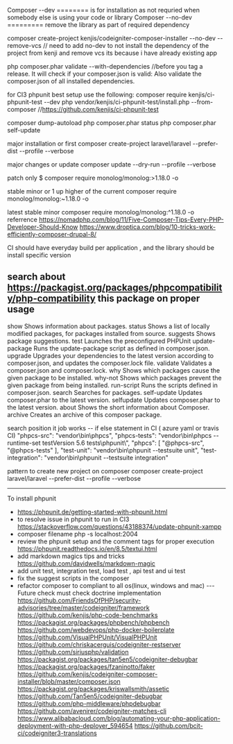 Composer --dev ======== is for installation as not requried when somebody else is using your code or library
Composer --no-dev ========= remove the library as part of required dependency

composer create-project kenjis/codeigniter-composer-installer --no-dev --remove-vcs // need to add no-dev to not install the dependency of the project from kenji and remove vcs its because i have already existing app

php composer.phar validate --with-dependencies //before you tag a release. It will check if your composer.json is valid: Also validate the composer.json of all installed dependencies.

for CI3 phpunit best setup use the following:
composer require kenjis/ci-phpunit-test --dev
php vendor/kenjis/ci-phpunit-test/install.php --from-composer //https://github.com/kenjis/ci-phpunit-test


composer dump-autoload
php composer.phar status
php composer.phar self-update



major installation or first
composer create-project laravel/laravel --prefer-dist --profile --verbose

major changes or update
composer update --dry-run --profile --verbose


patch only
$ composer require monolog/monolog:>1.18.0 -o

stable minor or 1 up higher of the current
composer require monolog/monolog:~1.18.0 -o

latest stable minor
composer require monolog/monolog:^1.18.0 -o
referrence
https://nomadphp.com/blog/11/Five-Composer-Tips-Every-PHP-Developer-Should-Know
https://www.droptica.com/blog/10-tricks-work-efficiently-composer-drupal-8/


CI should have everyday build per application , and the library should be install specific version



search about https://packagist.org/packages/phpcompatibility/php-compatibility this package on proper usage
--
 show                   Shows information about packages.
  status                 Shows a list of locally modified packages, for packages installed from source.
  suggests               Shows package suggestions.
  test                   Launches the preconfigured PHPUnit
  update-package         Runs the update-package script as defined in composer.json.
  upgrade                Upgrades your dependencies to the latest version according to composer.json, and updates the composer.lock file.
  validate               Validates a composer.json and composer.lock.
  why                    Shows which packages cause the given package to be installed.
  why-not                Shows which packages prevent the given package from being installed.
  run-script             Runs the scripts defined in composer.json.
  search                 Searches for packages.
  self-update            Updates composer.phar to the latest version.
  selfupdate             Updates composer.phar to the latest version.
    about                  Shows the short information about Composer.
  archive                Creates an archive of this composer package.

search position it job works
-- if else statement in CI ( azure yaml or travis CI)
   "phpcs-src": "vendor\\bin\\phpcs",
    "phpcs-tests": "vendor\\bin\\phpcs --runtime-set testVersion 5.6 tests\\phpunit\\",
    "phpcs": [
      "@phpcs-src",
      "@phpcs-tests"
    ],
    "test-unit": "vendor\\bin\\phpunit --testsuite unit",
    "test-integration": "vendor\\bin\\phpunit --testsuite integration"


pattern to create new project on composer composer create-project laravel/laravel --prefer-dist --profile --verbose

---
To install phpunit
- https://phpunit.de/getting-started-with-phpunit.html
- to resolve issue in phpunit to run in CI3  https://stackoverflow.com/questions/43188374/update-phpunit-xampp
- composer filename php -s localhost:2004
- review the phpunit setup and the comment tags for proper execution
https://phpunit.readthedocs.io/en/8.5/textui.html
- add markdown magics tips and tricks https://github.com/davidwells/markdown-magic
- add unit test, integration test, load test , api test and ui test
- fix the suggest scripts in the composer
- refactor composer to compliant to all os(linux, windows and mac)
--- Future check
must check doctrine implementation
https://github.com/FriendsOfPHP/security-advisories/tree/master/codeigniter/framework
https://github.com/kenjis/php-code-benchmarks
https://packagist.org/packages/phpbench/phpbench
https://github.com/webdevops/php-docker-boilerplate
https://github.com/VisualPHPUnit/VisualPHPUnit
https://github.com/chriskacerguis/codeigniter-restserver
https://github.com/siriusphp/validation
https://packagist.org/packages/tan5en5/codeigniter-debugbar
https://packagist.org/packages/fzaninotto/faker
https://github.com/kenjis/codeigniter-composer-installer/blob/master/composer.json
https://packagist.org/packages/kriswallsmith/assetic
https://github.com/Tan5en5/codeigniter-debugbar
https://github.com/php-middleware/phpdebugbar
https://github.com/avenirer/codeigniter-matches-cli
https://www.alibabacloud.com/blog/automating-your-php-application-deployment-with-php-deployer_594654
https://github.com/bcit-ci/codeigniter3-translations